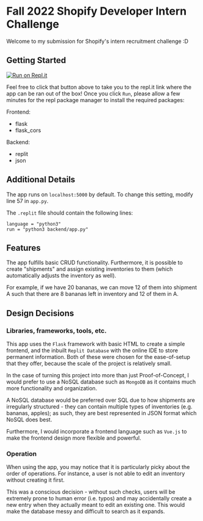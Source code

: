 # Fall 2022 Shopify Developer Intern Challenge

Welcome to my submission for Shopify's intern recruitment challenge :D

## Getting Started
[![Run on Repl.it](https://repl.it/badge/github/julia-zhao/for-shopify)](https://repl.it/github/julia-zhao/for-shopify)

Feel free to click that button above to take you to the repl.it link where the app can be ran out of the box!
Once you click `Run`, please allow a few minutes for the repl package manager to install the required packages: 

Frontend:
* flask
* flask_cors

Backend:
* replit
* json

## Additional Details
The app runs on `localhost:5000` by default. To change this setting, modify line 57 in `app.py`.

The `.replit` file should contain the following lines:
```
language = "python3"
run = "python3 backend/app.py"
```
## Features
The app fulfills basic CRUD functionality. Furthermore, it is possible to create "shipments" and assign existing inventories to them (which automatically adjusts the inventory as well). 

For example, if we have 20 bananas, we can move 12 of them into shipment A such that there are 8 bananas left in inventory and 12 of them in A.

## Design Decisions
### Libraries, frameworks, tools, etc.
This app uses the `Flask` framework with basic HTML to create a simple frontend, and the inbuilt `Replit Database` with the online IDE to store permanent information. Both of these were chosen for the ease-of-setup that they offer, because the scale of the project is relatively small.

In the case of turning this project into more than just Proof-of-Concept, I would prefer to use a NoSQL database such as `MongoDB` as it contains much more functionality and organization. 

A NoSQL database would be preferred over SQL due to how shipments are irregularly structured - they can contain multiple types of inventories (e.g. bananas, apples); as such, they are best represented in JSON format which NoSQL does best.

Furthermore, I would incorporate a frontend language such as `Vue.js` to make the frontend design more flexible and powerful. 

### Operation
When using the app, you may notice that it is particularly picky about the order of operations. For instance, a user is not able to edit an inventory without creating it first. 

This was a conscious decision - without such checks, users will be extremely prone to human error (i.e. typos) and may accidentally create a new entry when they actually meant to edit an existing one. This would make the database messy and difficult to search as it expands. 

